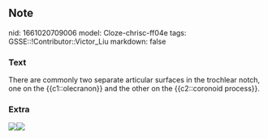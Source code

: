 ## Note
nid: 1661020709006
model: Cloze-chrisc-ff04e
tags: GSSE::!Contributor::Victor_Liu
markdown: false

### Text
There are commonly two separate articular surfaces in the trochlear notch, one on the {{c1::olecranon}} and the other on the {{c2::coronoid process}}.

### Extra
<img src=
"paste-f47186e45ead48ef0ff973a79268454b6a44554f.jpg"><img src= 
"paste-c8e4b061ab5f4041b2d48d61bd82304404854c1e.jpg">
